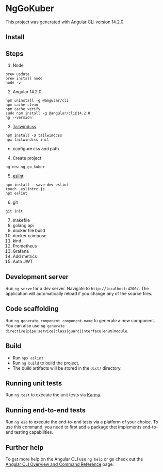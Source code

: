 # NgGoKuber

This project was generated with [Angular CLI](https://github.com/angular/angular-cli) version 14.2.0.

## Install

## Steps
1. Node
```shell
brew update  
brew install node
node -v
```
2. Angular 14.2.0
```shell
npm uninstall -g @angular/cli
npm cache clean
npm cache verify
sudo npm install -g @angular/cli@14.2.0
ng --version
```
3. [Tailwindcss](https://tailwindcss.com/docs/installation)
```shell
npm install -D tailwindcss
npx tailwindcss init 
```
+ configure css and path
4. Create project
```shell
ng new ng_go_kuber
```
5. [eslint](https://eslint.org/docs/latest/use/getting-started)
```shell
npm install --save-dev eslint
touch .eslintrc.js
npx eslint
```
6. git
```shell
git init

```
7. makefile
8. golang api
9. docker file build
10. docker compose
11. kind
12. Prometheus
13. Grafana
14. Add metrics
15. Auth JWT


## Development server

Run `ng serve` for a dev server. Navigate to `http://localhost:4200/`. The application will automatically reload if you change any of the source files.

## Code scaffolding

Run `ng generate component component-name` to generate a new component. You can also use `ng generate directive|pipe|service|class|guard|interface|enum|module`.

## Build
- Run `npx eslint`
- Run `ng build` to build the project. 
- The build artifacts will be stored in the `dist/` directory.

## Running unit tests

Run `ng test` to execute the unit tests via [Karma](https://karma-runner.github.io).

## Running end-to-end tests

Run `ng e2e` to execute the end-to-end tests via a platform of your choice. To use this command, you need to first add a package that implements end-to-end testing capabilities.

## Further help

To get more help on the Angular CLI use `ng help` or go check out the [Angular CLI Overview and Command Reference](https://angular.io/cli) page.
